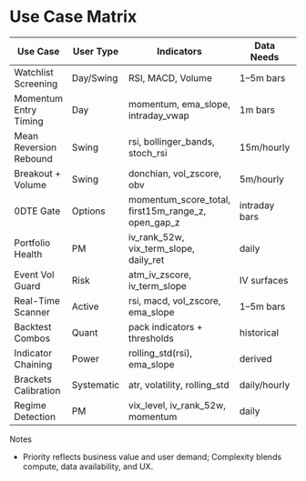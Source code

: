 # Use Case Matrix

| Use Case | User Type | Indicators | Data Needs | Latency | Priority | Complexity |
|----------|-----------|------------|------------|---------|----------|------------|
| Watchlist Screening | Day/Swing | RSI, MACD, Volume | 1–5m bars | <1s | High | Medium |
| Momentum Entry Timing | Day | momentum, ema_slope, intraday_vwap | 1m bars | <100ms | High | High |
| Mean Reversion Rebound | Swing | rsi, bollinger_bands, stoch_rsi | 15m/hourly | <5s | Medium | Medium |
| Breakout + Volume | Swing | donchian, vol_zscore, obv | 5m/hourly | <1s | High | Medium |
| 0DTE Gate | Options | momentum_score_total, first15m_range_z, open_gap_z | intraday bars | <1s | High | Medium |
| Portfolio Health | PM | iv_rank_52w, vix_term_slope, daily_ret | daily | Batch | Medium | Low |
| Event Vol Guard | Risk | atm_iv_zscore, iv_term_slope | IV surfaces | <5s | Medium | High |
| Real-Time Scanner | Active | rsi, macd, vol_zscore, ema_slope | 1–5m bars | <1s | High | High |
| Backtest Combos | Quant | pack indicators + thresholds | historical | Batch | High | High |
| Indicator Chaining | Power | rolling_std(rsi), ema_slope | derived | <5s | Medium | Medium |
| Brackets Calibration | Systematic | atr, volatility, rolling_std | daily/hourly | Batch | Medium | Medium |
| Regime Detection | PM | vix_level, iv_rank_52w, momentum | daily | Batch | Medium | Low |

Notes
- Priority reflects business value and user demand; Complexity blends compute, data availability, and UX.

